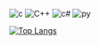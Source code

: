 ![c](https://img.shields.io/badge/C-00599C?style=for-the-badge&logo=c&logoColor=white) ![C++](https://img.shields.io/badge/C%2B%2B-00599C?style=for-the-badge&logo=c%2B%2B&logoColor=white) ![c#](https://img.shields.io/badge/C%23-239120?style=for-the-badge&logo=c-sharp&logoColor=white) ![py](https://img.shields.io/badge/Python-3776AB?style=for-the-badge&logo=python&logoColor=white) 

[![Top Langs](https://github-readme-stats.vercel.app/api/top-langs/?username=Janjonghwa)](https://github.com/anuraghazra/github-readme-stats)





